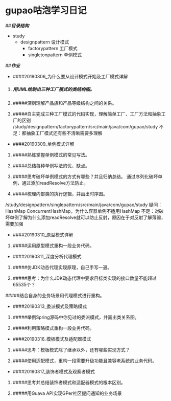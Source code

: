 # gupao咕泡学习日记

##***目录结构***
- study
    - designpattern 设计模式
        - factorypattern 工厂模式
        - singletonpattern 单例模式
    
##***作业***
* ####20190306_为什么要从设计模式开始及工厂模式详解

1. ##### 用UML绘制出三种工厂模式的类结构图。

2. #####深刻理解产品族和产品等级结构之间的关系。

3. #####自主完成三种工厂模式的代码实现，理解简单工厂、工厂方法和抽象工厂的区别
/study/designpattern/factorypattern/src/main/java/com/gupao/study
不足：都抽象工厂模式还有些不清晰需要多理解

* ####20190309_单例模式详解

1. #####熟练掌握单例模式的常见写法。

2. #####总结每种单例写法的优、缺点。

3. #####思考破坏单例模式的方式有哪些？并且归纳总结。
通过序列化破坏单例，通过添加readResolve方法防止。

4. #####梳理内部类的执行逻辑，并画出时序图。

/study/designpattern/singlepattern/src/main/java/com/gupao/study
疑问：HashMap ConcurrentHashMap，为什么容器单例不适用HashMap
不足：对破坏单例了解为什么添加readResolve就可以防止反射，原因在于对反射了解薄弱，需要加强


* ####20190310_原型模式详解

1. #####运用原型模式重构一段业务代码。


* ####20190311_深度分析代理模式

1. #####仿JDK动态代理实现原理，自己手写一遍。

2. #####思考：为什么JDK动态代理中要求目标类实现的接口数量不能超过65535个？

#####结合自身的业务场景用代理模式进行重构。


* ####20190313_委派模式及策略模式

1. #####举例Spring源码中你见过的委派模式，并画出类关系图。

2. #####利用策略模式重构一段业务代码。


* ####20190316_模板模式及适配器模式

1. #####思考：模板模式除了继承以外，还有哪些实现方式？

2. #####使用适配模式，重构一段需要升级功能且兼容老系统的业务代码。

* ####20190317_装饰者模式及观察者模式

1. #####思考并总结装饰者模式和适配器模式的根本区别。

2. #####用Guava API实现GPer社区提问通知的业务场景